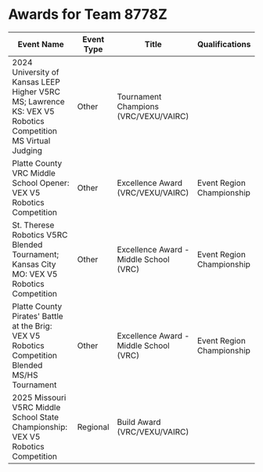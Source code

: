 # Awards for Team 8778Z

| Event Name | Event Type | Title | Qualifications |
|------------|------------|-------|----------------|
| 2024 University of Kansas LEEP Higher V5RC MS; Lawrence KS: VEX V5 Robotics Competition MS Virtual Judging | Other | Tournament Champions (VRC/VEXU/VAIRC) |  |
| Platte County VRC Middle School Opener: VEX V5 Robotics Competition | Other | Excellence Award (VRC/VEXU/VAIRC) | Event Region Championship |
| St. Therese Robotics V5RC Blended Tournament; Kansas City MO: VEX V5 Robotics Competition | Other | Excellence Award - Middle School (VRC) | Event Region Championship |
| Platte County Pirates' Battle at the Brig: VEX V5 Robotics Competition Blended MS/HS Tournament | Other | Excellence Award - Middle School (VRC) | Event Region Championship |
| 2025 Missouri V5RC Middle School State Championship: VEX V5 Robotics Competition | Regional | Build Award (VRC/VEXU/VAIRC) |  |

